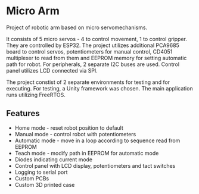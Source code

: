 
# Micro Arm
Project of robotic arm based on micro servomechanisms. 

It consists of 5 micro servos - 4 to control movement, 1 to control gripper. They are controlled by ESP32. The project utilizes additional PCA9685 board to control servos, potentiometers for manual control, CD4051 multiplexer to read from them and EEPROM memory for setting automatic path for robot. For peripherals, 2 separate I2C buses are used. Control panel utilizes LCD connected via SPI.

The project constist of 2 separate environments for testing and for executing. For testing, a Unity framework was chosen. The main application runs utilizing FreeRTOS.

## Features

- Home mode - reset robot position to default
- Manual mode - control robot with potentiometers
- Automatic mode - move in a loop according to sequence read from EEPROM
- Teach mode - modify path in EEPROM for automatic mode
- Diodes indicating current mode
- Control panel with LCD display, potentiometers and tact switches
- Logging to serial port
- Custom PCBs
- Custom 3D printed case
